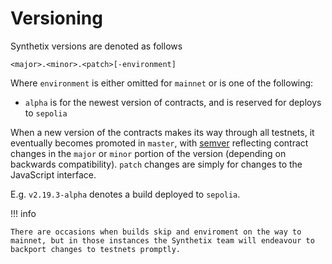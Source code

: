 # Versioning

Synthetix versions are denoted as follows

`<major>.<minor>.<patch>[-environment]`

Where `environment` is either omitted for `mainnet` or is one of the following:

- `alpha` is for the newest version of contracts, and is reserved for deploys to `sepolia`

When a new version of the contracts makes its way through all testnets, it eventually becomes promoted in `master`, with [semver](https://semver.org/) reflecting contract changes in the `major` or `minor` portion of the version (depending on backwards compatibility). `patch` changes are simply for changes to the JavaScript interface.

E.g. `v2.19.3-alpha` denotes a build deployed to `sepolia`.

!!! info

    There are occasions when builds skip and enviroment on the way to mainnet, but in those instances the Synthetix team will endeavour to backport changes to testnets promptly.
